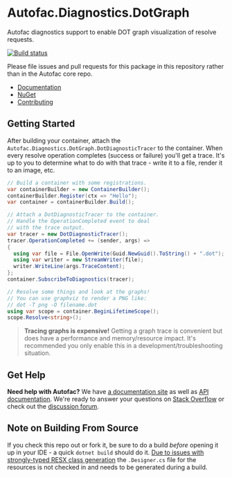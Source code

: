 # Autofac.Diagnostics.DotGraph

Autofac diagnostics support to enable DOT graph visualization of resolve requests.

[![Build status](https://ci.appveyor.com/api/projects/status/asqnmv0qa7m43oy0/branch/develop?svg=true)](https://ci.appveyor.com/project/Autofac/autofac-diagnostics-dotgraph/branch/develop)

Please file issues and pull requests for this package in this repository rather than in the Autofac core repo.

- [Documentation](https://autofac.readthedocs.io/)
- [NuGet](https://www.nuget.org/packages/Autofac.Diagnostics.DotGraph)
- [Contributing](https://autofac.readthedocs.io/en/latest/contributors.html)

## Getting Started

After building your container, attach the `Autofac.Diagnostics.DotGraph.DotDiagnosticTracer` to the container. When every resolve operation completes (success or failure) you'll get a trace. It's up to you to determine what to do with that trace - write it to a file, render it to an image, etc.

```c#
// Build a container with some registrations.
var containerBuilder = new ContainerBuilder();
containerBuilder.Register(ctx => "Hello");
var container = containerBuilder.Build();

// Attach a DotDiagnosticTracer to the container.
// Handle the OperationCompleted event to deal
// with the trace output.
var tracer = new DotDiagnosticTracer();
tracer.OperationCompleted += (sender, args) =>
{
  using var file = File.OpenWrite(Guid.NewGuid().ToString() + ".dot");
  using var writer = new StreamWriter(file);
  writer.WriteLine(args.TraceContent);
};
container.SubscribeToDiagnostics(tracer);

// Resolve some things and look at the graphs!
// You can use graphviz to render a PNG like:
// dot -T png -O filename.dot
using var scope = container.BeginLifetimeScope();
scope.Resolve<string>();
```

> **Tracing graphs is expensive!** Getting a graph trace is convenient but does have a performance and memory/resource impact. It's recommended you only enable this in a development/troubleshooting situation.

## Get Help

**Need help with Autofac?** We have [a documentation site](https://autofac.readthedocs.io/) as well as [API documentation](https://autofac.org/apidoc/). We're ready to answer your questions on [Stack Overflow](https://stackoverflow.com/questions/tagged/autofac) or check out the [discussion forum](https://groups.google.com/forum/#forum/autofac).

## Note on Building From Source

If you check this repo out or fork it, be sure to do a build _before_ opening it up in your IDE - a quick `dotnet build` should do it. [Due to issues with strongly-typed RESX class generation](https://github.com/dotnet/msbuild/issues/4751) the `.Designer.cs` file for the resources is not checked in and needs to be generated during a build.
